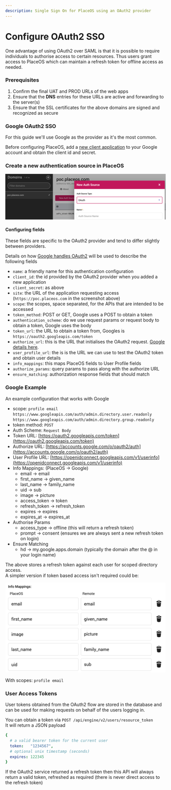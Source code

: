 ```yaml
---
description: Single Sign On for PlaceOS using an OAuth2 provider
---
```


# Configure OAuth2 SSO

One advantage of using OAuth2 over SAML is that it is possible to require individuals to authorise access to certain resources. Thus users grant access to PlaceOS which can maintain a refresh token for offline access as needed.

### Prerequisites

1. Confirm the final UAT and PROD URLs of the web apps
2. Ensure that the **DNS** entries for these URLs are active and forwarding to the server(s)
3. Ensure that the SSL certificates for the above domains are signed and recognized as secure

### Google OAuth2 SSO

For this guide we'll use Google as the provider as it's the most common.

Before configuring PlaceOS, add a [new client application](https://support.google.com/cloud/answer/6158849) to your Google account and obtain the client id and secret.

### Create a new authentication source in PlaceOS

![New authentication source on the selected domain](<../../.gitbook/assets/image (3).png>)

#### Configuring fields

These fields are specific to the OAuth2 provider and tend to differ slightly between providers.

Details on how [Google handles OAuth2](https://developers.google.com/identity/protocols/oauth2/web-server#handlingresponse) will be used to describe the following fields

* `name`: a friendly name for this authentication configuration
* `client_id`: the id provided by the OAuth2 provider when you added a new application
* `client_secret`: as above
* `site`: the URL of the application requesting access (`https://poc.placeos.com` in the screenshot above)
* `scope`: the scopes, space separated, for the APIs that are intended to be accessed
* `token_method`: POST or GET, Google uses a POST to obtain a token
* `authentication_scheme`: do we use request params or request body to obtain a token, Google uses the body
* `token_url`: the URL to obtain a token from, Googles is `https://oauth2.googleapis.com/token`&#x20;
* `authorize_url`: this is the URL that initialises the OAuth2 request. [Google details here](https://developers.google.com/identity/protocols/oauth2/web-server#creatingclient).
* `user_profile_url`: the is is the URL we can use to test the OAuth2 token and obtain user details
* `info_mappings`: this maps PlaceOS fields to User Profile fields
* `authorize_params`: query params to pass along with the authorize URL
* `ensure_matching`: authorization response fields that should match

### Google Example

An example configuration that works with Google

* scope: `profile email https://www.googleapis.com/auth/admin.directory.user.readonly https://www.googleapis.com/auth/admin.directory.group.readonly`
* token method: `POST`
* Auth Scheme: `Request Body`
* Token URL: [https://oauth2.googleapis.com/token](https://oauth2.googleapis.com/token)
* Authorize URL: [https://accounts.google.com/o/oauth2/auth](https://accounts.google.com/o/oauth2/auth)
* User Profile URL: [https://openidconnect.googleapis.com/v1/userinfo](https://openidconnect.googleapis.com/v1/userinfo)
* Info Mappings: (PlaceOS -> Google)
  * email -> email
  * first\_name -> given\_name
  * last\_name -> family\_name
  * uid -> sub
  * image -> picture
  * access\_token -> token
  * refresh\_token -> refresh\_token
  * expires -> expires
  * expires\_at -> expires\_at
* Authorise Params
  * access\_type -> offline (this will return a refresh token)
  * prompt -> consent (ensures we are always sent a new refresh token on login)
* Ensure Matching
  * hd -> my.google.apps.domain (typically the domain after the @ in your login name)

The above stores a refresh token against each user for scoped directory access.\
A simpler version if token based access isn't required could be:

![](<../../.gitbook/assets/image (10).png>)

With scopes: `profile email`&#x20;

### User Access Tokens

User tokens obtained from the OAuth2 flow are stored in the database and can be used for making requests on behalf of the users logging in.

You can obtain a token via `POST /api/engine/v2/users/resource_token`\
It will return a JSON payload

```yaml
{
  # a valid bearer token for the current user
  token:   "1234567",
  # optional unix timestamp (seconds)
  expires: 122345
}
```

If the OAuth2 service returned a refresh token then this API will always return a valid token, refreshed as required (there is never direct access to the refresh token)
